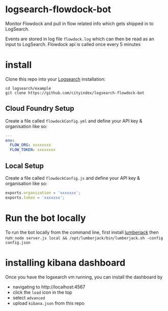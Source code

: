 logsearch-flowdock-bot
======================

Monitor Flowdock and pull in flow related info which gets shipped in to LogSearch.

Events are stored in log file `flowdock.log` which can then be read as an input
to LogSearch. Flowdock api is called once every 5 minutes


install
=======
Clone this repo into your [Logsearch](https://github.com/cityindex/) 
installation:
```
cd logsearch/example
git clone https://github.com/cityindex/logsearch-flowdock-bot
```

Cloud Foundry Setup
-------------------
Create a file called `flowdockConfig.yml` and define your API key & organisation
like so:
```yaml
---
env:
  FLOW_ORG: xxxxxxxx
  FLOW_TOKEN: xxxxxxxx
```

Local Setup
-----------
Create a file called `flowdockConfig.js` and define your API key & organisation
like so:
```js
exports.organization = 'xxxxxxx';
exports.token = 'xxxxxxx';
```


Run the bot locally
===============
To run the bot locally from the command line, first install [lumberjack](https://github.com/jordansissel/lumberjack) then run:
`node server.js local && /opt/lumberjack/bin/lumberjack.sh -config config.json`


installing kibana dashboard
===========================
Once you have the logsearch vm running, you can install the dashboard by
 - navigating to http://localhost:4567 
 - click the `load` icon in the top
 - select `advanced`
 - upload `kibana.json` from this repo

